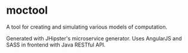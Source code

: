 # moctool
A tool for creating and simulating various models of computation.

Generated with JHipster's microservice generator. Uses AngularJS and SASS in frontend with Java RESTful API.
